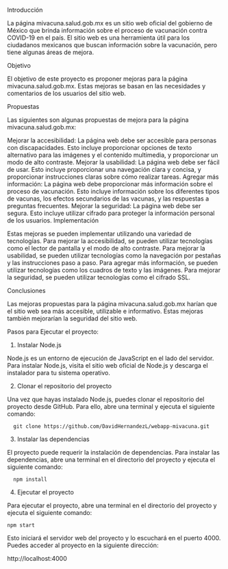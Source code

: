 Introducción

La página mivacuna.salud.gob.mx es un sitio web oficial del gobierno de México que brinda información sobre el proceso de vacunación contra COVID-19 en el país. El sitio web es una herramienta útil para los ciudadanos mexicanos que buscan información sobre la vacunación, pero tiene algunas áreas de mejora.

Objetivo

El objetivo de este proyecto es proponer mejoras para la página mivacuna.salud.gob.mx. Estas mejoras se basan en las necesidades y comentarios de los usuarios del sitio web.

Propuestas

Las siguientes son algunas propuestas de mejora para la página mivacuna.salud.gob.mx:

Mejorar la accesibilidad: La página web debe ser accesible para personas con discapacidades. Esto incluye proporcionar opciones de texto alternativo para las imágenes y el contenido multimedia, y proporcionar un modo de alto contraste.
Mejorar la usabilidad: La página web debe ser fácil de usar. Esto incluye proporcionar una navegación clara y concisa, y proporcionar instrucciones claras sobre cómo realizar tareas.
Agregar más información: La página web debe proporcionar más información sobre el proceso de vacunación. Esto incluye información sobre los diferentes tipos de vacunas, los efectos secundarios de las vacunas, y las respuestas a preguntas frecuentes.
Mejorar la seguridad: La página web debe ser segura. Esto incluye utilizar cifrado para proteger la información personal de los usuarios.
Implementación

Estas mejoras se pueden implementar utilizando una variedad de tecnologías. Para mejorar la accesibilidad, se pueden utilizar tecnologías como el lector de pantalla y el modo de alto contraste. Para mejorar la usabilidad, se pueden utilizar tecnologías como la navegación por pestañas y las instrucciones paso a paso. Para agregar más información, se pueden utilizar tecnologías como los cuadros de texto y las imágenes. Para mejorar la seguridad, se pueden utilizar tecnologías como el cifrado SSL.

Conclusiones

Las mejoras propuestas para la página mivacuna.salud.gob.mx harían que el sitio web sea más accesible, utilizable e informativo. Estas mejoras también mejorarían la seguridad del sitio web.

Pasos para Ejecutar el proyecto:
1. Instalar Node.js

Node.js es un entorno de ejecución de JavaScript en el lado del servidor. Para instalar Node.js, visita el sitio web oficial de Node.js y descarga el instalador para tu sistema operativo.

2. Clonar el repositorio del proyecto

Una vez que hayas instalado Node.js, puedes clonar el repositorio del proyecto desde GitHub. Para ello, abre una terminal y ejecuta el siguiente comando:

~~~
  git clone https://github.com/DavidHernandezL/webapp-mivacuna.git
~~~

3. Instalar las dependencias

El proyecto puede requerir la instalación de dependencias. Para instalar las dependencias, abre una terminal en el directorio del proyecto y ejecuta el siguiente comando:

~~~
  npm install
~~~

4. Ejecutar el proyecto

Para ejecutar el proyecto, abre una terminal en el directorio del proyecto y ejecuta el siguiente comando:

~~~
npm start
~~~

Esto iniciará el servidor web del proyecto y lo escuchará en el puerto 4000. Puedes acceder al proyecto en la siguiente dirección:

http://localhost:4000